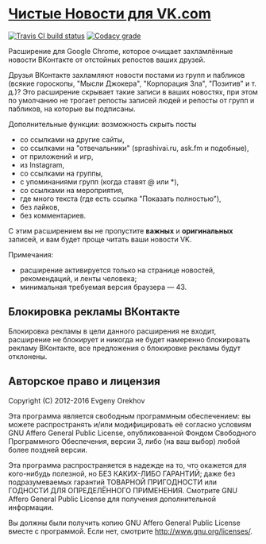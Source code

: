 # [Чистые Новости для VK.com](https://chrome.google.com/webstore/detail/poannipkjoijnlchnpljlhgphaappbkf)

[![Travis CI build status](https://img.shields.io/travis/EvgenyOrekhov/Clean-Feed-for-VK.com/develop.svg?style=flat-square)](https://travis-ci.org/EvgenyOrekhov/Clean-Feed-for-VK.com)
[![Codacy grade](https://img.shields.io/codacy/ec07e4d8bca5469ebf0e1ea508d0aae6/develop.svg?style=flat-square)](https://www.codacy.com/app/EvgenyOrekhov/Clean-Feed-for-VK-com/dashboard?bid=3038614)

Расширение для Google Chrome, которое очищает захламлённые новости ВКонтакте от
отстойных репостов ваших друзей.

Друзья ВКонтакте захламляют новости постами из групп и пабликов (всякие
гороскопы, "Мысли Джокера", "Корпорация Зла", "Позитив" и т. д.)?
Это расширение скрывает такие записи в ваших новостях, при этом по умолчанию
не трогает репосты записей людей и репосты от групп и пабликов, на которые вы
подписаны.

Дополнительные функции: возможность скрыть посты

- со ссылками на другие сайты,
- со ссылками на "отвечальники" (sprashivai.ru, ask.fm и подобные),
- от приложений и игр,
- из Instagram,
- со ссылками на группы,
- с упоминаниями групп (когда ставят @ или *),
- со ссылками на мероприятия,
- где много текста (где есть ссылка "Показать полностью"),
- без лайков,
- без комментариев.

С этим расширением вы не пропустите **важных** и **оригинальных** записей, и
вам будет проще читать ваши новости VK.

Примечания:

- расширение активируется только на странице новостей, рекомендаций, и ленты
  человека;
- минимальная требуемая версия браузера — 43.

## Блокировка рекламы ВКонтакте

Блокировка рекламы в цели данного расширения не входит, расширение не блокирует
и никогда не будет намеренно блокировать рекламу ВКонтакте, все предложения о
блокировке рекламы будут отклонены.

## Авторское право и лицензия

Copyright (C) 2012-2016 Evgeny Orekhov

Эта программа является свободным программным обеспечением: вы можете
распространять и/или модифицировать её согласно условиям GNU Affero General
Public License, опубликованной Фондом Свободного Программного Обеспечения,
версии 3, либо (на ваш выбор) любой более поздней версии.

Эта программа распространяется в надежде на то, что окажется для кого-нибудь
полезной, но БЕЗ КАКИХ-ЛИБО ГАРАНТИЙ; даже без подразумеваемых гарантий
ТОВАРНОЙ ПРИГОДНОСТИ или ГОДНОСТИ ДЛЯ ОПРЕДЕЛЁННОГО ПРИМЕНЕНИЯ. Смотрите GNU
Affero General Public License для получения дополнительной информации.

Вы должны были получить копию GNU Affero General Public License вместе с
программой. Если нет, смотрите <http://www.gnu.org/licenses/>.
